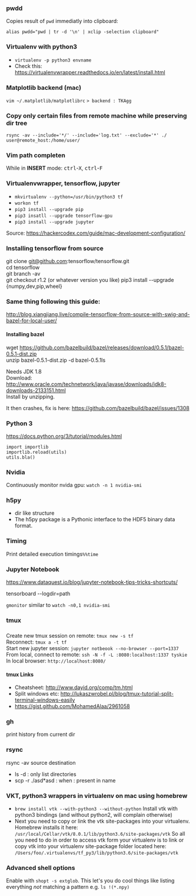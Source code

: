 ### pwdd
Copies result of ```pwd``` immediatly into clipboard:

```alias pwdd="pwd | tr -d '\n' | xclip -selection clipboard"```

### Virtualenv with python3

- ```virtualenv -p python3 envname```
- Check this: https://virtualenvwrapper.readthedocs.io/en/latest/install.html

### Matplotlib backend (mac)
```vim ~/.matplotlib/matplotlibrc```
```> backend : TKAgg```

### Copy only certain files from remote machine while preserving dir tree
```rsync -av --include='*/' --include='log.txt' --exclude='*' ./ user@remote_host:/home/user/```

### Vim path completen
While in __INSERT__ mode: <kbd>ctrl</kbd>-<kbd>X</kbd>, <kbd>ctrl</kbd>-<kbd>F</kbd>

### Virtualenvwrapper, tensorflow, jupyter
- ```mkvirtualenv --python=/usr/bin/python3 tf```
- ```workon tf```
- ```pip3 install --upgrade pip```
- ```pip3 insatll --upgrade tensorflow-gpu```
- ```pip3 install --upgrade jupyter```

Source: https://hackercodex.com/guide/mac-development-configuration/

### Installing tensorflow from source
git clone git@github.com:tensorflow/tensorflow.git  
cd tensorflow  
git branch -av  
git checkout r1.2  (or whatever version you like)
pip3 install --upgrade {numpy,dev,pip,wheel}

### Same thing following this guide:
http://blog.xiangjiang.live/compile-tensorflow-from-source-with-swig-and-bazel-for-local-user/

#### Installing bazel
wget https://github.com/bazelbuild/bazel/releases/download/0.5.1/bazel-0.5.1-dist.zip  
unzip bazel-0.5.1-dist.zip -d bazel-0.5.1ls  

Needs JDK 1.8  
Download: http://www.oracle.com/technetwork/java/javase/downloads/jdk8-downloads-2133151.html  
Install by unzipping.

It then crashes, fix is here:
https://github.com/bazelbuild/bazel/issues/1308

### Python 3
https://docs.python.org/3/tutorial/modules.html

```
import importlib
importlib.reload(utils)
utils.bla()
```

### Nvidia
Continuously monitor nvida gpu: ```watch -n 1 nvidia-smi```

### h5py
- dir like structure
- The h5py package is a Pythonic interface to the HDF5 binary data format.

### Timing
Print detailed execution timings```%%time```

### Jupyter Notebook
https://www.dataquest.io/blog/jupyter-notebook-tips-tricks-shortcuts/

tensorboard --logdir=path

```gmonitor``` similar to ```watch -n0,1 nvidia-smi```

### tmux

###
Create new tmux session on remote: ```tmux new -s tf```  
Reconnect: ```tmux a -t tf```  
Start new jupyter session: ```jupyter notbeook --no-browser --port=1337```  
From local, connect to remote: ```ssh -N -f -L :8080:localhost:1337 tyskie```  
In local browser: ```http://localhost:8080/```  

#### tmux Links
- Cheatsheet: http://www.dayid.org/comp/tm.html
- Split windows etc: http://lukaszwrobel.pl/blog/tmux-tutorial-split-terminal-windows-easily
- https://gist.github.com/MohamedAlaa/2961058


### gh
print history from current dir

### rsync
rsync -av source destination

* ls -d : only list directories
* scp -r ./asd*asd : when : present in name

### VKT, python3 wrappers in virtualenv on mac using homebrew
* ``brew install vtk --with-python3 --without-python`` Install vtk with python3 bindings (and without python2, will complain otherwise)
* Next you need to copy or link the vtk site-packages into your virtualenv.
Homebrew installs it here: ``/usr/local/Cellar/vtk/8.0.1/lib/python3.6/site-packages/vtk``
So all you need to do in order to access vtk form your virtualenv is to link or copy vtk into your virtualenv site-package folder located here: 
``/Users/foo/.virtualenvs/tf_py3/lib/python3.6/site-packages/vtk``

### Advanced shell options
Enable with ``shopt -s extglob``.
This let's you do cool things like listing everything *not* matching a pattern e.g. ``ls !(*.npy)``
